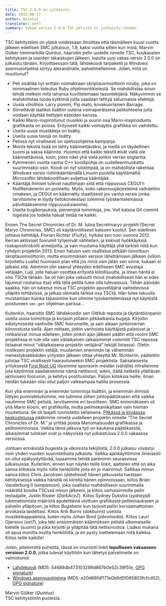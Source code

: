 ```yaml
---
title: TSC 2.0.0 on julkaistu
date: 2015-08-17
author: Quintus
translator: xet7
summary: Vakaa versio 2.0.0 TSC pelistä on julkaistu tänään.
---
```


TSC kehitystiimi on ylpeä voidessaan ilmoittaa että täsmälleen kuusi
vuotta jälkeen edellisen SMC julkaisun, 1.9, kaksi vuotta sitten kun minä, Marvin
Gülker nimimerkillä _Quintus_, haaroitin pelin uudelle nimelle TSC,
kuukausien kehityksen ja useiden takaiskujen jälkeen, lopulta uusi vakaa
versio 2.0.0 on julkaistu tänään. Kirjoittaessani tätä, lähdekoodi
tarpaketti ja Windows asennusohjelma siirtyy alexandrialle, palvelimellemme.
Joten, mitä on muuttunut?

* Peli sisältää nyt erittäin voimakkaan skriptausmoottorin mruby,
  joka on minimaalinen toteutus Ruby ohjelmointikielestä. Se mahdollistaa
  sinun tehdä melkein mitä tahansa kuvittelemaasi tasontekijänä.
  Näkyvimmin se mahdollistaa luoda kytkimiä joilla saadaan tehtyä
  satunnaisia efektejä.
* Uusia vihollisia: Larry pommi, Pip mato, kovakuoriainen Barrage.
* Siirrettävät laatikot lisättiin uutena voimaperäisenä pelikohteena
  joita voidaan käyttää tiettyjen esteiden kanssa.
* Kaikki Mario-inspiroitunut musiikki ja suurin osa Mario-inspiroidusta
  grafiikasta on poissa. Erityisesti kaikki voimaylös grafiikka on vaihdettu.
* Useita uusia musiikkeja on lisätty.
* Useita uusia tasoja on lisätty.
* Pelissä nyt virallisesti on opetusohjelma kampanja.
* Monta tekstiä lisää on tehty käännettäväksi, ja meillä on
  täydellinen suomi ja saksa käännös. Huomioi että kaikki tekstit eivät
  vielä ole käännettävissä, tosin, joten näet yhä vielä jonkin
  verran englantia.
* Kymmenen vuotta vanha C++ koodipohja on uudelleenmuokattu suurimmaksi osin.
  Koodi on nyt siistimpää, ja on mahdollista rakentaa Windows versio
  ristiinkääntämällä Linuxin puolella käyttämättä Microsoftin
  lähdekoodiltaan suljettua kääntäjää.
* Kääntäjä ihmiset tulevat nauttimaan siitä että riippuvuus CEGUI’n
  NullRendereriin on poistettu. Myös, koko rakennusjärjestelmä vaihdettiin
  cmakeen, ja CEGUI on käännetty staattisesti jos vanha versio jonka tarvitsimme
  ei löydy tietokoneestasi (olemme työskentelemässä päivittääksemme
  riippuvuuksiamme).
* Useita bugikorjauksia, pienempiä toimintoja, jne. Voit katsoa
  Git commit logeista jos todella haluat tietää ne kaikki.

Ennen The Secret Chronicles of Dr. M. tuloa Secretmaryo projekti
(Secret Maryo Chronicles, SMC) oli käytännöllisesti katsoen kuollut. Sen
edellinen johtava kehittäjä, Florian Richter (_FluXy_), hylkäsi sen noin vuonna
2012. Kerran aktiiviset foorumit tyhjenivät vähitellen, ja kokivat hyökkäyksiä
roskapostirobotti armeijoilta, ja vain muutama käyttäjä yhä tarkisti niitä kun ryhdyin
projektiin 2013. Ensin halusin vain osallistua pitkään toivottuun skriptausmoottoriin,
mutta ensimmäisen version lähettämisen jälkeen (silloin kirjoitettu Lualla) huomasin
pian että jos minä vain jätän sen sinne, kukaan ei jatkaisi sitä. Aiemmin olin saanut
yhteyden edelliseen SMC avustaja vetäjään, _Luiji_, jolle haluan osoittaa erityistä
kiitollisuutta, ja ilman häntä ei olisi TSCtä tänään. Se oli hän joka vakuutti minut
(mahdollisesti hän ei edes tajunnut rooliansa itse) että tällä pelillä tulee olla
tulevaisuus. Tähän päivään saakka, hän on tukenut minua TSC projektin apuvetäjänä
vaihtelevissa ylläpito tehtävissä, ja jatkaa olemalla tärkeä osa TSCtä. Hän
tulee takuulla muistamaan kuinka tapasimme kun olimme työskentelemässä nyt
käytöstä poistuneen `smc-get` ohjelman parissa...

Kuitenkin, haaroitin SMC lähdekoodin sen GitHub reposta ja
täytäntöönpanin useita uusia toimintoja ja korjasin joitakin pitkäaikaisia
bugeja. Kirjoitin edistymisestä vanhoille SMC foorumeille, ja sain
aikaan jonkinverran kiinnostusta siellä. Ajan mittaan, jotkin vanhoista
käyttäjistä palasivat ja rohkaisivat minua edelleen, joten jonkin ajan jälkeen
päätin että roolini SMC projektissa ei tule olla vain väliaikainen
(aikaisimmat commitit TSC repossa listaavat minut “väliaikaisena projektin
vetäjänä” tekijät listassa). Oletin roolikseni projektin vetäjä;
muutamien enemmän tai vähemmän menestyksekkäiden yritysten jälkeen ottaa yhteyttä
Mr. Richteriin, päätettiin julistaa TSC virallisesti haarautuneeksi
SMC projektista. Saksalaisesta yrityksestä [First Root UG][1] löysimme
sponsorin meidän (vähälle) infrallemme jota käytimme saadaksemme nämä
nettisivut, wikin, (tällä hetkellä yllättävän aktiivisen) foorumin, ja
kehitys postituslistan. Paljon kiitoksia heille; ilman heidän tukeaan
olisi ollut paljon vaikeampaa hallita prosessia.

Kun yhä enemmän ja enemmän toimintoja lisättiin, ja enemmän ihmisiä liittyen
ponnisteluihimme, me tulimme siihen johtopäätökseen että vaikka nautimme
SMC pelistä, tarvitsemme eri tavoitteen. SMC enimmäkseen oli yhä Mario
klooni, eri grafiikoilla, mutta pelimekaniikaltaan vain hieman muutettuna.
Se oli laajalti tunnistettu sellaisena. [Pitkässä ja kiivaassa
keskustelussa][2] päätimme nimetä uudelleen projektin nimelle “The Secret
Chronicles of Dr. M.” ja yrittää poista Mariomaisuudet grafiikassa ja
pelitoiminnoissa. Vaikka tämä jatkuva työ on kaukana päätöksestä,
aikaisimmat tulokset ovat jo näkyvissä nyt julkaistussa 2.0.0 vakaassa
versiossa.

Johtuen erinäisistä bugeista ja ulkoisista tekijöistä, 2.0.0 julkaisu
viivästyi noin yhden vuoden suunnitellusta julkaista. Vaikka
ajankäyttömme ilmeisesti on ollut epätyydyttävää, lupaamme tehdä
paremmin seuraavissa julkaisuissa. Kuitenkin, ennen kun näytän teille
linkit, ajattelen että on aika sanoa kiitoksia myös niille henkilöille
joita en jo maininnut. Sallikaa minun sanoa kiitos Chris Jacobsen
(_datahead_) hänen jatkuvasta tuestaan kehityksessä vaikka hänellä
oli kiireitä hänen opinnoissaan, kiitos Brian Vanderburg II
(_simpletoon_), joka osallistui mahdollisesti suurimmalla määrällä koodia
TSCssä minun jälkeeni, ja kiitos varhaisimmille pelin testaajalle,
Justin Rissler (_DarkAceZ_). Kiitos Sydney Dykstra (_sydneyjd_)
lukemattomista määristä aputehtäviä ulottuen grafiikasta pelitestaukseen
ja palvelin ylläpitoon, ja kiitos _Bugsbane_ kun tarjosit peliin
korvaamattoman arvokasta taidettasi. Kiitos Arik Burns (_aakburns_)
useista musiikkikappaleista, kuten myös Johan Brod (_jobromedia_).
Kiitos Lauri Ojansivu (_xet7_), joka teki ensimmäisen käännöksen pelistä
ulkomaiselle kielelle (suomi) ja joka kirjoitti ja ylläpitää tätä
nettisivustoa. Lisäksi mukana oli apua monilta muilta henkilöiltä,
ja en pysty luettelemaan niitä kaikkia. Kiitos teille kaikille!

Joten, pitemmittä puheitta, tässä on imurointi linkit **lopulliseen
vakaaseen versioon 2.0.0**, jotka tulevat käyttöön kun lähetys palvelimelle
on valmistunut:

* [Lähdekoodi][3] (MD5: 54688db473103299d867b0e52c39f51e, [GPG
  signature][4])
* [Windows asennusohjelma][5] (MD5: e20d66fdf171e0b6d5f065803fcfcd02), [GPG
  signature][6])

Marvin Gülker (_Quintus_)<br/>
TSC kehitystiimin puolesta.

[1]: http://www.first-root.com
[2]: https://github.com/Secretchronicles/TSC/issues/92
[3]: ftp://ftp.secretchronicles.de/releases/TSC-2.0.0.tar.xz
[4]: ftp://ftp.secretchronicles.de/releases/TSC-2.0.0.tar.xz.sig
[5]: ftp://ftp.secretchronicles.de/releases/TSC-2.0.0-win32.exe
[6]: ftp://ftp.secretchronicles.de/releases/TSC-2.0.0-win32.exe.sig
